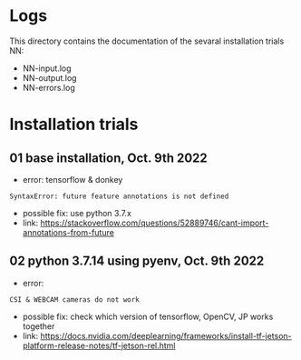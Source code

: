 # Logs
This directory contains the documentation of the sevaral installation trials NN:
- NN-input.log
- NN-output.log
- NN-errors.log

# Installation trials

## 01 base installation, Oct. 9th 2022
- error: tensorflow & donkey
```
SyntaxError: future feature annotations is not defined
```
- possible fix: use python 3.7.x
- link: https://stackoverflow.com/questions/52889746/cant-import-annotations-from-future

## 02 python 3.7.14 using pyenv, Oct. 9th 2022
- error: 
```
CSI & WEBCAM cameras do not work
```
- possible fix: check which version of tensorflow, OpenCV, JP works together
- link: https://docs.nvidia.com/deeplearning/frameworks/install-tf-jetson-platform-release-notes/tf-jetson-rel.html
